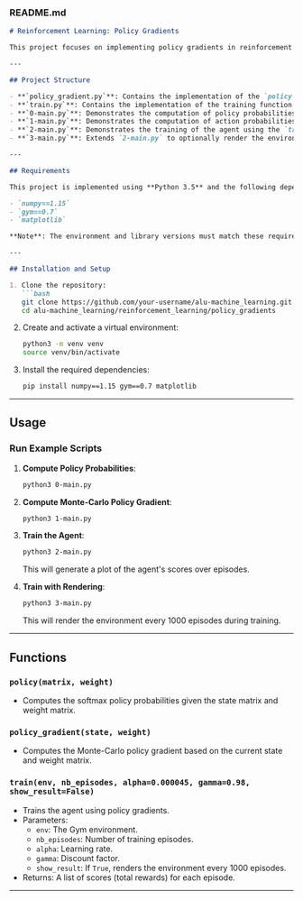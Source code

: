 ### README.md

```markdown
# Reinforcement Learning: Policy Gradients

This project focuses on implementing policy gradients in reinforcement learning, using the `CartPole-v1` environment provided by the OpenAI Gym library. The implementation includes creating and training a simple policy-based agent using Monte Carlo Policy Gradient.

---

## Project Structure

- **`policy_gradient.py`**: Contains the implementation of the `policy` and `policy_gradient` functions.
- **`train.py`**: Contains the implementation of the training function to train the agent using policy gradients.
- **`0-main.py`**: Demonstrates the computation of policy probabilities using the `policy` function.
- **`1-main.py`**: Demonstrates the computation of action probabilities and gradients using the `policy_gradient` function.
- **`2-main.py`**: Demonstrates the training of the agent using the `train` function and plots the scores.
- **`3-main.py`**: Extends `2-main.py` to optionally render the environment during training.

---

## Requirements

This project is implemented using **Python 3.5** and the following dependencies:

- `numpy==1.15`
- `gym==0.7`
- `matplotlib`

**Note**: The environment and library versions must match these requirements due to compatibility considerations.

---

## Installation and Setup

1. Clone the repository:
   ```bash
   git clone https://github.com/your-username/alu-machine_learning.git
   cd alu-machine_learning/reinforcement_learning/policy_gradients
   ```

2. Create and activate a virtual environment:
   ```bash
   python3 -m venv venv
   source venv/bin/activate
   ```

3. Install the required dependencies:
   ```bash
   pip install numpy==1.15 gym==0.7 matplotlib
   ```

---

## Usage

### Run Example Scripts

1. **Compute Policy Probabilities**:
   ```bash
   python3 0-main.py
   ```

2. **Compute Monte-Carlo Policy Gradient**:
   ```bash
   python3 1-main.py
   ```

3. **Train the Agent**:
   ```bash
   python3 2-main.py
   ```

   This will generate a plot of the agent's scores over episodes.

4. **Train with Rendering**:
   ```bash
   python3 3-main.py
   ```

   This will render the environment every 1000 episodes during training.

---

## Functions

### `policy(matrix, weight)`
- Computes the softmax policy probabilities given the state matrix and weight matrix.

### `policy_gradient(state, weight)`
- Computes the Monte-Carlo policy gradient based on the current state and weight matrix.

### `train(env, nb_episodes, alpha=0.000045, gamma=0.98, show_result=False)`
- Trains the agent using policy gradients.
- Parameters:
  - `env`: The Gym environment.
  - `nb_episodes`: Number of training episodes.
  - `alpha`: Learning rate.
  - `gamma`: Discount factor.
  - `show_result`: If `True`, renders the environment every 1000 episodes.
- Returns: A list of scores (total rewards) for each episode.

---

